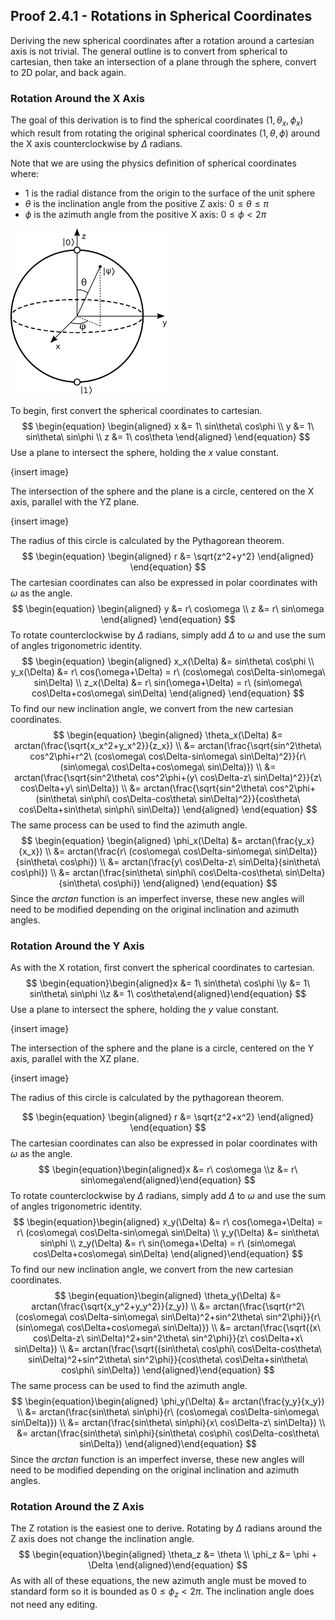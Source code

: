 ## Proof 2.4.1 - Rotations in Spherical Coordinates

Deriving the new spherical coordinates after a rotation around a cartesian axis is not trivial. The general outline is to convert from spherical to cartesian, then take an intersection of a plane through the sphere, convert to 2D polar, and back again.

### Rotation Around the X Axis

The goal of this derivation is to find the spherical coordinates $(1, \theta_x, \phi_x)$ which result from rotating the original spherical coordinates $(1, \theta, \phi)$ around the X axis counterclockwise by $\Delta$ radians. 

Note that we are using the physics definition of spherical coordinates where:

* $1$ is the radial distance from the origin to the surface of the unit sphere
* $\theta$ is the inclination angle from the positive Z axis:  $0\leq\theta\leq\pi$
* $\phi$ is the azimuth angle from the positive X axis: $0\leq\phi<2\pi$

<img src="..\..\resources\bloch_sphere.png" width="250px" />

To begin, first convert the spherical coordinates to cartesian.
$$
\begin{equation}
\begin{aligned}
x &= 1\ sin\theta\ cos\phi \\
y &= 1\ sin\theta\ sin\phi \\
z &= 1\ cos\theta
\end{aligned}
\end{equation}
$$
Use a plane to intersect the sphere, holding the $x$ value constant.

{insert image}

The intersection of the sphere and the plane is a circle, centered on the X axis, parallel with the YZ plane.

{insert image}

The radius of this circle is calculated by the Pythagorean theorem.
$$
\begin{equation}
\begin{aligned}
r &= \sqrt{z^2+y^2}
\end{aligned}
\end{equation}
$$
The cartesian coordinates can also be expressed in polar coordinates with $\omega$ as the angle.
$$
\begin{equation}
\begin{aligned}
y &= r\ cos\omega \\
z &= r\ sin\omega
\end{aligned}
\end{equation}
$$
To rotate counterclockwise by $\Delta$ radians, simply add $\Delta$ to $\omega$ and use the sum of angles trigonometric identity.
$$
\begin{equation}
\begin{aligned}
x_x(\Delta) &= sin\theta\ cos\phi \\
y_x(\Delta) &= r\ cos(\omega+\Delta) = r\ (cos\omega\ cos\Delta-sin\omega\ sin\Delta) \\
z_x(\Delta) &= r\ sin(\omega+\Delta) = r\ (sin\omega\ cos\Delta+cos\omega\ sin\Delta)
\end{aligned}
\end{equation}
$$
To find our new inclination angle, we convert from the new cartesian coordinates.
$$
\begin{equation}
\begin{aligned}
\theta_x(\Delta) &= arctan(\frac{\sqrt{x_x^2+y_x^2}}{z_x}) \\
&= arctan(\frac{\sqrt{sin^2\theta\ cos^2\phi+r^2\ (cos\omega\ cos\Delta-sin\omega\ sin\Delta)^2}}{r\ (sin\omega\ cos\Delta+cos\omega\ sin\Delta)}) \\
&= arctan(\frac{\sqrt{sin^2\theta\ cos^2\phi+(y\ cos\Delta-z\ sin\Delta)^2}}{z\ cos\Delta+y\ sin\Delta}) \\
&= arctan(\frac{\sqrt{sin^2\theta\ cos^2\phi+(sin\theta\ sin\phi\ cos\Delta-cos\theta\ sin\Delta)^2}}{cos\theta\ cos\Delta+sin\theta\ sin\phi\ sin\Delta})
\end{aligned}
\end{equation}
$$
The same process can be used to find the azimuth angle.
$$
\begin{equation}
\begin{aligned}
\phi_x(\Delta) &= arctan(\frac{y_x}{x_x}) \\
&= arctan(\frac{r\ (cos\omega\ cos\Delta-sin\omega\ sin\Delta)}{sin\theta\ cos\phi}) \\
&= arctan(\frac{y\ cos\Delta-z\ sin\Delta}{sin\theta\ cos\phi}) \\
&= arctan(\frac{sin\theta\ sin\phi\ cos\Delta-cos\theta\ sin\Delta}{sin\theta\ cos\phi})
\end{aligned}
\end{equation}
$$
Since the $arctan$ function is an imperfect inverse, these new angles will need to be modified depending on the original inclination and azimuth angles.



### Rotation Around the Y Axis

As with the X rotation, first convert the spherical coordinates to cartesian.
$$
\begin{equation}\begin{aligned}x &= 1\ sin\theta\ cos\phi \\y &= 1\ sin\theta\ sin\phi \\z &= 1\ cos\theta\end{aligned}\end{equation}
$$
Use a plane to intersect the sphere, holding the $y$ value constant.

{insert image}

The intersection of the sphere and the plane is a circle, centered on the Y axis, parallel with the XZ plane.

{insert image}

The radius of this circle is calculated by the pythagorean theorem.


$$
\begin{equation}
\begin{aligned}
r &= \sqrt{z^2+x^2}
\end{aligned}
\end{equation}
$$
The cartesian coordinates can also be expressed in polar coordinates with $\omega$ as the angle.
$$
\begin{equation}\begin{aligned}x &= r\ cos\omega \\z &= r\ sin\omega\end{aligned}\end{equation}
$$
To rotate counterclockwise by $\Delta$ radians, simply add $\Delta$ to $\omega$ and use the sum of angles trigonometric identity.
$$
\begin{equation}\begin{aligned}
x_y(\Delta) &= r\ cos(\omega+\Delta) = r\ (cos\omega\ cos\Delta-sin\omega\ sin\Delta) \\
y_y(\Delta) &= sin\theta\ sin\phi \\
z_y(\Delta) &= r\ sin(\omega+\Delta) = r\ (sin\omega\ cos\Delta+cos\omega\ sin\Delta)
\end{aligned}\end{equation}
$$
To find our new inclination angle, we convert from the new cartesian coordinates.
$$
\begin{equation}\begin{aligned}
\theta_y(\Delta) &= arctan(\frac{\sqrt{x_y^2+y_y^2}}{z_y}) \\
&= arctan(\frac{\sqrt{r^2\ (cos\omega\ cos\Delta-sin\omega\ sin\Delta)^2+sin^2\theta\ sin^2\phi}}{r\ (sin\omega\ cos\Delta+cos\omega\ sin\Delta)}) \\
&= arctan(\frac{\sqrt{(x\ cos\Delta-z\ sin\Delta)^2+sin^2\theta\ sin^2\phi}}{z\ cos\Delta+x\ sin\Delta}) \\
&= arctan(\frac{\sqrt{(sin\theta\ cos\phi\ cos\Delta-cos\theta\ sin\Delta)^2+sin^2\theta\ sin^2\phi}}{cos\theta\ cos\Delta+sin\theta\ cos\phi\ sin\Delta})
\end{aligned}\end{equation}
$$
The same process can be used to find the azimuth angle.
$$
\begin{equation}\begin{aligned}
\phi_y(\Delta) &= arctan(\frac{y_y}{x_y}) \\
&= arctan(\frac{sin\theta\ sin\phi}{r\ (cos\omega\ cos\Delta-sin\omega\ sin\Delta)}) \\
&= arctan(\frac{sin\theta\ sin\phi}{x\ cos\Delta-z\ sin\Delta}) \\
&= arctan(\frac{sin\theta\ sin\phi}{sin\theta\ cos\phi\ cos\Delta-cos\theta\ sin\Delta})
\end{aligned}\end{equation}
$$
Since the $arctan$ function is an imperfect inverse, these new angles will need to be modified depending on the original inclination and azimuth angles.



### Rotation Around the Z Axis

The Z rotation is the easiest one to derive. Rotating by $\Delta$ radians around the Z axis does not change the inclination angle.
$$
\begin{equation}\begin{aligned}
\theta_z &= \theta \\
\phi_z &= \phi + \Delta
\end{aligned}\end{equation}
$$
As with all of these equations, the new azimuth angle must be moved to standard form so it is bounded as $0\leq\phi_z<2\pi$. The inclination angle does not need any editing.
